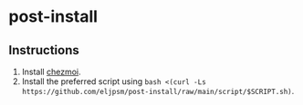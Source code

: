 # post-install

## Instructions

1. Install [chezmoi](https://www.chezmoi.io/install/).
2. Install the preferred script
   using `bash <(curl -Ls https://github.com/eljpsm/post-install/raw/main/script/$SCRIPT.sh)`.
